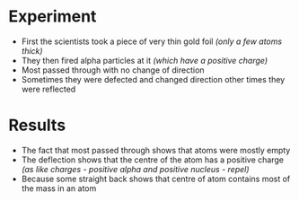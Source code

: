 # Experiment
- First the scientists took a piece of very thin gold foil *(only a few atoms thick)*
- They then fired alpha particles at it *(which have a positive charge)*
- Most passed through with no change of direction
- Sometimes they were defected and changed direction other times they were reflected

# Results
- The fact that most passed through shows that atoms were mostly empty
- The deflection shows that the centre of the atom has a positive charge *(as like charges - positive alpha and positive nucleus - repel)*
- Because some straight back shows that centre of atom contains most of the mass in an atom

